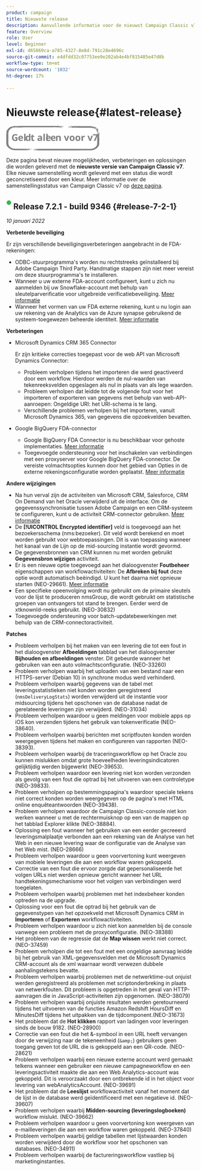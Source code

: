 ```yaml
---
product: campaign
title: Nieuwste release
description: Aanvullende informatie voor de nieuwst Campaign Classic v7
feature: Overview
role: User
level: Beginner
exl-id: d65869ca-a785-4327-8e8d-791c28e4696c
source-git-commit: e4dfdd32c07753ee9e202ab4e4bf815485e47d8b
workflow-type: tm+mt
source-wordcount: '1032'
ht-degree: 17%

---
```


# Nieuwste release{#latest-release}

![](../../assets/v7-only.svg)

Deze pagina bevat nieuwe mogelijkheden, verbeteringen en oplossingen die worden geleverd met de **nieuwste versie van Campaign Classic v7**. Elke nieuwe samenstelling wordt geleverd met een status die wordt geconcretiseerd door een kleur. Meer informatie over de samenstellingsstatus van Campaign Classic v7 op [deze pagina](rn-overview.md).

## ![](assets/do-not-localize/green_2.png) Release 7.2.1 - build 9346 {#release-7-2-1}

_10 januari 2022_

**Verbeterde beveiliging**

Er zijn verschillende beveiligingsverbeteringen aangebracht in de FDA-rekeningen:

* ODBC-stuurprogramma&#39;s worden nu rechtstreeks geïnstalleerd bij Adobe Campaign Third Party. Handmatige stappen zijn niet meer vereist om deze stuurprogramma&#39;s te installeren.
* Wanneer u uw externe FDA-account configureert, kunt u zich nu aanmelden bij uw Snowflake-account met behulp van sleutelparverificatie voor uitgebreide verificatiebeveiliging. [Meer informatie](../../installation/using/configure-fda-snowflake.md)
* Wanneer het vormen van uw FDA externe rekening, kunt u nu login aan uw rekening van de Analytics van de Azure synapse gebruikend de systeem-toegewezen beheerde identiteit. [Meer informatie](../../installation/using/configure-fda-synapse.md#azure-external)


**Verbeteringen**

* Microsoft Dynamics CRM 365 Connector

   Er zijn kritieke correcties toegepast voor de web API van Microsoft Dynamics Connector:

   * Probleem verholpen tijdens het importeren die werd geactiveerd door een workflow. Hierdoor werden de nul-waarden van tekenreeksvelden opgeslagen als nul in plaats van als lege waarden.
   * Probleem verholpen dat leidde tot de volgende fout voor het importeren of exporteren van gegevens met behulp van web-API-aanroepen: Ongeldige URI: het URI-schema is te lang.
   * Verschillende problemen verholpen bij het importeren, vanuit Microsoft Dynamics 365, van gegevens die opzoekvelden bevatten.

* Google BigQuery FDA-connector

   * Google BigQuery FDA Connector is nu beschikbaar voor gehoste implementaties. [Meer informatie](../../installation/using/configure-fda-google-big-query.md)
   * Toegevoegde ondersteuning voor het inschakelen van verbindingen met een proxyserver voor Google BigQuery FDA-connector. De vereiste volmachtsopties kunnen door het gebied van Opties in de externe rekeningsconfiguratie worden geplaatst. [Meer informatie](../../installation/using/configure-fda-google-big-query.md#google-external)

**Andere wijzigingen**

* Na hun verval zijn de activiteiten van Microsoft CRM, Salesforce, CRM On Demand van het Oracle verwijderd uit de interface. Om de gegevenssynchronisatie tussen Adobe Campaign en een CRM-systeem te configureren, kunt u de activiteit CRM-connector gebruiken. [Meer informatie](../../workflow/using/crm-connector.md)
* De **[!UICONTROL Encrypted identifier]** veld is toegevoegd aan het bezoekersschema (nms:bezoeker). Dit veld wordt berekend en moet worden gebruikt voor webtoepassingen. Dit is van toepassing wanneer het kanaal van de Lijn op de mid-sourcing instantie wordt gevormd.
* De gegevensbronnen van CRM kunnen nu met worden gebruikt **Gegevensbron wijzigen** activiteit.
* Er is een nieuwe optie toegevoegd aan het dialoogvenster **Foutbeheer** eigenschappen van workflowactiviteiten: De **Afbreken bij fout** deze optie wordt automatisch beëindigd. U kunt het daarna niet opnieuw starten (NEO-29661). [Meer informatie](../../workflow/using/advanced-parameters.md#in-case-of-errors)
* Een specifieke opeenvolging wordt nu gebruikt om de primaire sleutels voor de lijst te produceren nmsGroup, die wordt gebruikt om statistische groepen van ontvangers tot stand te brengen. Eerder werd de xtknownId-reeks gebruikt. (NEO-30832)
* Toegevoegde ondersteuning voor batch-updatebewerkingen met behulp van de CRM-connectoractiviteit.

**Patches**

* Probleem verholpen bij het maken van een levering die tot een fout in het dialoogvenster **Afbeeldingen** tabblad van het dialoogvenster **Bijhouden en afbeeldingen** venster. Dit gebeurde wanneer het gebruiken van een auto volmachtsconfiguratie. (NEO-33260)
* Probleem verholpen waarbij het uploaden van een bestand naar een HTTPS-server (Debian 10) in synchrone modus werd verhinderd.
* Probleem verholpen waarbij gegevens van de tabel met leveringsstatistieken niet konden worden geregistreerd (`nmsDeliveryLogStats`) worden verwijderd uit de instantie voor midsourcing tijdens het opschonen van de database nadat de gerelateerde leveringen zijn verwijderd. (NEO-31034)
* Probleem verholpen waardoor u geen meldingen voor mobiele apps op iOS kon verzenden tijdens het gebruik van tokenverificatie (NEO-38640).
* Probleem verholpen waarbij berichten met scriptfouten konden worden weergegeven tijdens het maken en configureren van rapporten (NEO-38393).
* Probleem verholpen waarbij de traceringsworkflow op het Oracle zou kunnen mislukken omdat grote hoeveelheden leveringsindicatoren gelijktijdig werden bijgewerkt (NEO-39653).
* Probleem verholpen waardoor een levering niet kon worden verzonden als gevolg van een fout die optrad bij het uitvoeren van een controletype (NEO-39833).
* Probleem verholpen op bestemmingspagina&#39;s waardoor speciale tekens niet correct konden worden weergegeven op de pagina&#39;s met HTML online enquêteantwoorden (NEO-39438).
* Probleem verholpen waardoor de Campaign Classic-console niet kon werken wanneer u met de rechtermuisknop op een van de mappen op het tabblad Explorer klikte (NEO-38884).
* Oplossing een fout wanneer het gebruiken van een eerder gecreeerd leveringsmalplaatje verbonden aan een rekening van de Analyse van het Web in een nieuwe levering waar de configuratie van de Analyse van het Web mist. (NEO-28666)
* Probleem verholpen waardoor u geen voorvertoning kunt weergeven van mobiele leveringen die aan een workflow waren gekoppeld.
* Correctie van een fout die ervoor zorgde dat gepersonaliseerde het volgen URLs niet werden opnieuw gericht wanneer het URL handtekeningsmechanisme voor het volgen van verbindingen werd toegelaten.
* Probleem verholpen waarbij problemen met het indexbeheer konden optreden na de upgrade.
* Oplossing voor een fout die optrad bij het gebruik van de gegevenstypen van het opzoekveld met Microsoft Dynamics CRM in **Importeren** of **Exporteren** workflowactiviteiten.
* Probleem verholpen waardoor u zich niet kon aanmelden bij de console vanwege een probleem met de proxyconfiguratie. (NEO-38388)
* Het probleem van de regressie dat de **Map wissen** werkt niet correct. (NEO-37459)
* Probleem verholpen die tot een fout met een ongeldige aanvraag leidde bij het gebruik van XML-gegevensvelden met de Microsoft Dynamics CRM-account als de xml waarnaar wordt verwezen dubbele aanhalingstekens bevatte.
* Probleem verholpen waarbij problemen met de netwerktime-out onjuist werden geregistreerd als problemen met scriptonderbreking in plaats van netwerkfouten. Dit probleem is opgetreden in het geval van HTTP-aanvragen die in JavaScript-activiteiten zijn opgenomen. (NEO-38079)
* Probleem verholpen waarbij onjuiste resultaten werden geretourneerd tijdens het uitvoeren van de functies Amazon Redshift HoursDiff en MinutesDiff tijdens het uitpakken van de tijdcomponent.(NEO-31673)
* Het probleem dat de **Hot klikken** rapport van ladingen voor leveringen sinds de bouw 9182. (NEO-28900)
* Correctie van een fout die het &amp;-symbool in een URL heeft vervangen door de verwijzing naar de tekeneenheid (`&amp;`) gebruikers geen toegang geven tot de URL die is gekoppeld aan een QR-code. (NEO-28621)
* Probleem verholpen waarbij een nieuwe externe account werd gemaakt telkens wanneer een gebruiker een nieuwe campagneworkflow en een leveringsactiviteit maakte die aan een Web Analytics-account was gekoppeld. Dit is veroorzaakt door een ontbrekende id in het object voor levering van webAnalyticsAccount. (NEO-39691)
* Het probleem dat de **Leeslijst** workflowactiviteit vanaf het moment dat de lijst in de database werd geïdentificeerd met een negatieve id. (NEO-39607)
* Probleem verholpen waarbij **Midden-sourcing (leveringslogboeken)** workflow mislukt. (NEO-39662)
* Probleem verholpen waardoor u geen voorvertoning kon weergeven van e-mailleveringen die aan een workflow waren gekoppeld. (NEO-37840)
* Probleem verholpen waarbij geldige tabellen met lijstwaarden konden worden verwijderd door de workflow voor het opschonen van databases. (NEO-34911)
* Probleem verholpen waarbij de factureringsworkflow vastliep bij marketinginstanties.
